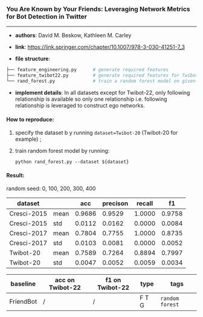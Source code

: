 ### You Are Known by Your Friends: Leveraging Network Metrics for Bot Detection in Twitter

---

- **authors**: David M. Beskow, Kathleen M. Carley

- **link**: https://link.springer.com/chapter/10.1007/978-3-030-41251-7_3

- **file structure**: 

```python
├── feature_engineering.py      # generate required features
├── feature_twibot22.py         # generate required features for Twibot-22 dataset
└── rand_forest.py              # train a random forest model on given dataset
```

- **implement details**: In all datasets except for Twibot-22, only following relationship is available so only one relationship i.e. following relationship is leveraged to construct ego networks.

  

#### How to reproduce:

1. specify the dataset b y running `dataset=Twibot-20` (Twibot-20 for example) ;

2. train random forest model by running:

   `python rand_forest.py --dataset ${dataset}`



#### Result:

random seed: 0, 100, 200, 300, 400

| dataset                  |      | acc    | precison | recall | f1     |
| ------------------------ | ---- | ------ | -------- | ------ | ------ |
| Cresci-2015              | mean | 0.9686 | 0.9529   | 1.0000 | 0.9758 |
| Cresci-2015              | std  | 0.0112 | 0.0162   | 0.0000 | 0.0084 |
| Cresci-2017              | mean | 0.7804 | 0.7755   | 1.0000 | 0.8735 |
| Cresci-2017              | std  | 0.0103 | 0.0081   | 0.0000 | 0.0052 |
| Twibot-20                | mean | 0.7589 | 0.7264   | 0.8894 | 0.7997 |
| Twibot-20                | std  | 0.0047 | 0.0052   | 0.0059 | 0.0034 |







| baseline              | acc on Twibot-22 | f1 on Twibot-22 | type | tags|
| --------------------- | ---------------- | --------------- | ---- | --- |
| FriendBot  |/|/|F T G|`random forest`|

